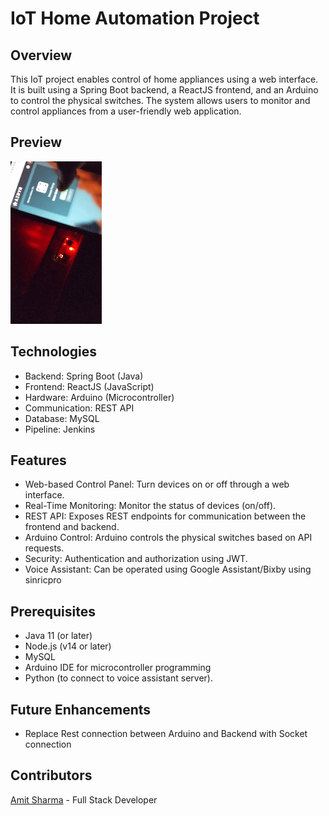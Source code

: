 # IoT Home Automation Project
## Overview
This IoT project enables control of home appliances using a web interface. It is built using a Spring Boot backend, a ReactJS frontend, and an Arduino to control the physical switches. The system allows users to monitor and control appliances from a user-friendly web application.

## Preview
![](assets/preview.gif)

## Technologies
- Backend: Spring Boot (Java)
- Frontend: ReactJS (JavaScript)
- Hardware: Arduino (Microcontroller)
- Communication: REST API
- Database: MySQL
- Pipeline: Jenkins
  
## Features
- Web-based Control Panel: Turn devices on or off through a web interface.
- Real-Time Monitoring: Monitor the status of devices (on/off).
- REST API: Exposes REST endpoints for communication between the frontend and backend.
- Arduino Control: Arduino controls the physical switches based on API requests.
- Security: Authentication and authorization using JWT.
- Voice Assistant: Can be operated using Google Assistant/Bixby using sinricpro

## Prerequisites
- Java 11 (or later)
- Node.js (v14 or later)
- MySQL
- Arduino IDE for microcontroller programming
- Python (to connect to voice assistant server).

## Future Enhancements
- Replace Rest connection between Arduino and Backend with Socket connection

## Contributors
[Amit Sharma](https://github.com/amits781) - Full Stack Developer


